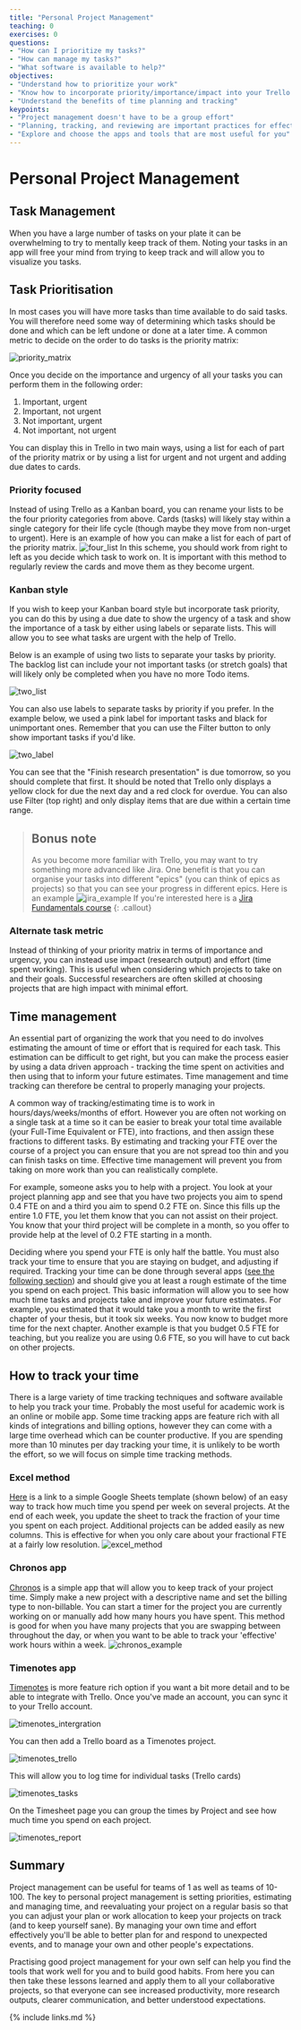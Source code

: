 ```yaml
---
title: "Personal Project Management"
teaching: 0
exercises: 0
questions:
- "How can I prioritize my tasks?"
- "How can manage my tasks?"
- "What software is available to help?"
objectives:
- "Understand how to prioritize your work"
- "Know how to incorporate priority/importance/impact into your Trello boards"
- "Understand the benefits of time planning and tracking"
keypoints:
- "Project management doesn't have to be a group effort"
- "Planning, tracking, and reviewing are important practices for effective time management"
- "Explore and choose the apps and tools that are most useful for you"
---
```


# Personal Project Management

## Task Management
When you have a large number of tasks on your plate it can be overwhelming to try to mentally keep track of them.
Noting your tasks in an app will free your mind from trying to keep track and will allow you to visualize you tasks.

## Task Prioritisation
In most cases you will have more tasks than time available to do said tasks.
You will therefore need some way of determining which tasks should be done and which can be left undone or done at a later time.
A common metric to decide on the order to do tasks is the priority matrix:

![priority_matrix](../fig/priority_matrix.png)

Once you decide on the importance and urgency of all your tasks you can perform them in the following order:
1. Important, urgent
2. Important, not urgent
3. Not important, urgent
4. Not important, not urgent

You can display this in Trello in two main ways, using a list for each of part of the priority matrix or by using a list for urgent and not urgent and adding due dates to cards.

### Priority focused
Instead of using Trello as a Kanban board, you can rename your lists to be the four priority categories from above.
Cards (tasks) will likely stay within a single category for their life cycle (though maybe they move from non-urget to urgent).
Here is an example of how you can make a list for each of part of the priority matrix.
![four_list](../fig/four_list.png)
In this scheme, you should work from right to left as you decide which task to work on.
It is important with this method to regularly review the cards and move them as they become urgent.

### Kanban style
If you wish to keep your Kanban board style but incorporate task priority, you can do this by using a due date to show the urgency of a task and show the importance of a task by either using labels or separate lists.
This will allow you to see what tasks are urgent with the help of Trello.

Below is an example of using two lists to separate your tasks by priority. The backlog list can include your not important tasks (or stretch goals) that will likely only be completed when you have no more Todo items.

![two_list](../fig/two_list.png)

You can also use labels to separate tasks by priority if you prefer. In the example below, we used a pink label for important tasks and black for unimportant ones. Remember that you can use the Filter button to only show important tasks if you'd like.

![two_label](../fig/two_label.png)


You can see that the "Finish research presentation" is due tomorrow, so you should complete that first. It should be noted that Trello only displays a yellow clock for due the next day and a red clock for overdue.
You can also use Filter (top right) and only display items that are due within a certain time range.


> ## Bonus note
> As you become more familiar with Trello, you may want to try something more advanced like Jira. One benefit is that you can organise your tasks into different "epics" (you can think of epics as projects) so that you can see your progress in different epics. Here is an example
> ![jira_example](../fig/jira_example.png)
> If you're interested here is a [Jira Fundamentals course](https://university.atlassian.com/student/collection/850385/path/1083901)
{: .callout}

### Alternate task metric
Instead of thinking of your priority matrix in terms of importance and urgency, you can instead use impact (research output) and effort (time spent working).
This is useful when considering which projects to take on and their goals.
Successful researchers are often skilled at choosing projects that are high impact with minimal effort.

## Time management
An essential part of organizing the work that you need to do involves estimating the amount of time or effort that is required for each task.
This estimation can be difficult to get right, but you can make the process easier by using a data driven approach - tracking the time spent on activities and then using that to inform your future estimates.
Time management and time tracking can therefore be central to properly managing your projects.

A common way of tracking/estimating time is to work in hours/days/weeks/months of effort.
However you are often not working on a single task at a time so it can be easier to break your total time available (your Full-Time Equivalent or FTE), into fractions, and then assign these fractions to different tasks.
By estimating and tracking your FTE over the course of a project you can ensure that you are not spread too thin and you can finish tasks on time.
Effective time management will prevent you from taking on more work than you can realistically complete.

For example, someone asks you to help with a project.
You look at your project planning app and see that you have two projects you aim to spend 0.4 FTE on and a third you aim to spend 0.2 FTE on.
Since this fills up the entire 1.0 FTE, you let them know that you can not assist on their project.
You know that your third project will be complete in a month, so you offer to provide help at the level of 0.2 FTE starting in a month.

Deciding where you spend your FTE is only half the battle.
You must also track your time to ensure that you are staying on budget, and adjusting if required.
Tracking your time can be done through several apps ([see the following section](#time-tracking-apps)) and should give you at least a rough estimate of the time you spend on each project.
This basic information will allow you to see how much time tasks and projects take and improve your future estimates.
For example, you estimated that it would take you a month to write the first chapter of your thesis, but it took six weeks.
You now know to budget more time for the next chapter.
Another example is that you budget 0.5 FTE for teaching, but you realize you are using 0.6 FTE, so you will have to cut back on other projects.

## How to track your time
There is a large variety of time tracking techniques and software available to help you track your time.
Probably the most useful for academic work is an online or mobile app.
Some time tracking apps are feature rich with all kinds of integrations and billing options, however they can come with a large time overhead which can be counter productive.
If you are spending more than 10 minutes per day tracking your time, it is unlikely to be worth the effort, so we will focus on simple time tracking methods.

### Excel method
[Here](https://docs.google.com/spreadsheets/d/1SGGcZE7vZULR72iWkuvSsmgca2sCJEu9CWxWDEVF2L0/edit?usp=sharing) is a link to a simple Google Sheets template (shown below) of an easy way to track how much time you spend per week on several projects.
At the end of each week, you update the sheet to track the fraction of your time you spent on each project.
Additional projects can be added easily as new columns.
This is effective for when you only care about your fractional FTE at a fairly low resolution.
![excel_method](../fig/ExcelMethod.png)

### Chronos app
[Chronos](https://app.chronostimetracking.com/) is a simple app that will allow you to keep track of your project time.
Simply make a new project with a descriptive name and set the billing type to non-billable.
You can start a timer for the project you are currently working on or manually add how many hours you have spent.
This method is good for when you have many projects that you are swapping between throughout the day, or when you want to be able to track your 'effective' work hours within a week.
![chronos_example](../fig/chronos_example.png)

### Timenotes app
[Timenotes](https://timenotes.io/) is more feature rich option if you want a bit more detail and to be able to integrate with Trello.
Once you've made an account, you can sync it to your Trello account.

![timenotes_intergration](../fig/timenotes_intergration.png)

You can then add a Trello board as a Timenotes project.

![timenotes_trello](../fig/timenotes_trello.png)

This will allow you to log time for individual tasks (Trello cards)

![timenotes_tasks](../fig/timenotes_tasks.png)

On the Timesheet page you can group the times by Project and see how much time you spend on each project.

![timenotes_report](../fig/timenotes_report.png)

## Summary
Project management can be useful for teams of 1 as well as teams of 10-100.
The key to personal project management is setting priorities, estimating and managing time, and reevaluating your project on a regular basis so that you can adjust your plan or work allocation to keep your projects on track (and to keep yourself sane).
By managing your own time and effort effectively you'll be able to better plan for and respond to unexpected events, and to manage your own and other people's expectations.

Practising good project management for your own self can help you find the tools that work well for you and to build good habits.
From here you can then take these lessons learned and apply them to all your collaborative projects, so that everyone can see increased productivity, more research outputs, clearer communication, and better understood expectations.

{% include links.md %}

